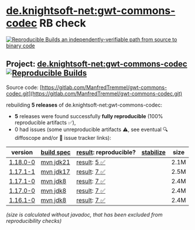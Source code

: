 [de.knightsoft-net:gwt-commons-codec](https://central.sonatype.com/artifact/de.knightsoft-net/gwt-commons-codec/versions) RB check
=======

[![Reproducible Builds](https://reproducible-builds.org/images/logos/rb.svg) an independently-verifiable path from source to binary code](https://reproducible-builds.org/)

## Project: [de.knightsoft-net:gwt-commons-codec](https://central.sonatype.com/artifact/de.knightsoft-net/gwt-commons-codec/versions) [![Reproducible Builds](https://img.shields.io/endpoint?url=https://raw.githubusercontent.com/jvm-repo-rebuild/reproducible-central/master/content/de/knightsoft-net/gwt-commons-codec/badge.json)](https://github.com/jvm-repo-rebuild/reproducible-central/blob/master/content/de/knightsoft-net/gwt-commons-codec/README.md)

Source code: [https://gitlab.com/ManfredTremmel/gwt-commons-codec.git](https://gitlab.com/ManfredTremmel/gwt-commons-codec.git)

rebuilding **5 releases** of de.knightsoft-net:gwt-commons-codec:
- **5** releases were found successfully **fully reproducible** (100% reproducible artifacts :white_check_mark:),
- 0 had issues (some unreproducible artifacts :warning:, see eventual :mag: diffoscope and/or :memo: issue tracker links):

| version | [build spec](/BUILDSPEC.md) | [result](https://reproducible-builds.org/docs/jvm/): reproducible? | [stabilize](https://github.com/google/oss-rebuild/blob/main/cmd/stabilize/README.md) | size |
| -- | --------- | ------ | ------ | -- |
| [1.18.0-0](https://central.sonatype.com/artifact/de.knightsoft-net/gwt-commons-codec/1.18.0-0/pom) | [mvn jdk21](gwt-commons-codec-1.18.0-0.buildspec) | [result](gwt-commons-codec-1.18.0-0.buildinfo): [5 :white_check_mark: ](gwt-commons-codec-1.18.0-0.buildcompare) | | 2.1M |
| [1.17.1-1](https://central.sonatype.com/artifact/de.knightsoft-net/gwt-commons-codec/1.17.1-1/pom) | [mvn jdk17](gwt-commons-codec-1.17.1-1.buildspec) | [result](gwt-commons-codec-1.17.1-1.buildinfo): [7 :white_check_mark: ](gwt-commons-codec-1.17.1-1.buildcompare) | | 2.5M |
| [1.17.1-0](https://central.sonatype.com/artifact/de.knightsoft-net/gwt-commons-codec/1.17.1-0/pom) | [mvn jdk8](gwt-commons-codec-1.17.1-0.buildspec) | [result](gwt-commons-codec-1.17.1-0.buildinfo): [7 :white_check_mark: ](gwt-commons-codec-1.17.1-0.buildcompare) | | 2.4M |
| [1.17.0-0](https://central.sonatype.com/artifact/de.knightsoft-net/gwt-commons-codec/1.17.0-0/pom) | [mvn jdk8](gwt-commons-codec-1.17.0-0.buildspec) | [result](gwt-commons-codec-1.17.0-0.buildinfo): [7 :white_check_mark: ](gwt-commons-codec-1.17.0-0.buildcompare) | | 2.4M |
| [1.16.1-0](https://central.sonatype.com/artifact/de.knightsoft-net/gwt-commons-codec/1.16.1-0/pom) | [mvn jdk8](gwt-commons-codec-1.16.1-0.buildspec) | [result](gwt-commons-codec-1.16.1-0.buildinfo): [7 :white_check_mark: ](gwt-commons-codec-1.16.1-0.buildcompare) | | 2.4M |

<i>(size is calculated without javadoc, that has been excluded from reproducibility checks)</i>
